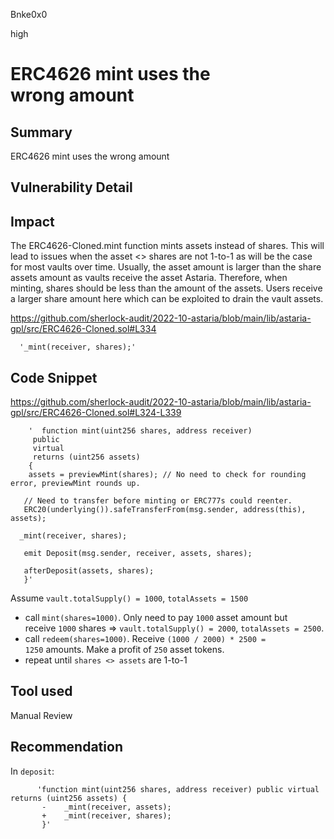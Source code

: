 Bnke0x0

high

# ERC4626 mint uses the wrong amount

## Summary
ERC4626 mint uses the wrong amount
## Vulnerability Detail

## Impact
The ERC4626-Cloned.mint function mints assets instead of shares. This will lead to issues when the asset <> shares are not 1-to-1 as will be the case for most vaults over time. Usually, the asset amount is larger than the share assets amount as vaults receive the asset Astaria. Therefore, when minting, shares should be less than the amount of the assets. Users receive a larger share amount here which can be exploited to drain the vault assets.

https://github.com/sherlock-audit/2022-10-astaria/blob/main/lib/astaria-gpl/src/ERC4626-Cloned.sol#L334
   
      '_mint(receiver, shares);'

## Code Snippet
https://github.com/sherlock-audit/2022-10-astaria/blob/main/lib/astaria-gpl/src/ERC4626-Cloned.sol#L324-L339

        '  function mint(uint256 shares, address receiver)
         public
         virtual
         returns (uint256 assets)
        {
        assets = previewMint(shares); // No need to check for rounding error, previewMint rounds up.

       // Need to transfer before minting or ERC777s could reenter.
       ERC20(underlying()).safeTransferFrom(msg.sender, address(this), assets);

      _mint(receiver, shares);

       emit Deposit(msg.sender, receiver, assets, shares);

       afterDeposit(assets, shares);
       }'

Assume `vault.totalSupply() = 1000`, `totalAssets = 1500`

- call `mint(shares=1000)`. Only need to pay `1000` asset amount but receive `1000` shares => `vault.totalSupply() = 2000`, `totalAssets = 2500`.
- call `redeem(shares=1000)`. Receive `(1000 / 2000) * 2500 = 1250` amounts. Make a profit of `250` asset tokens.
- repeat until `shares <> assets` are 1-to-1

## Tool used

Manual Review

## Recommendation
In `deposit`:

          'function mint(uint256 shares, address receiver) public virtual returns (uint256 assets) {
           -    _mint(receiver, assets);
           +    _mint(receiver, shares);
           }'